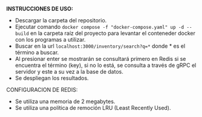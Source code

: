 
**INSTRUCCIONES DE USO:**
- Descargar la carpeta del repositorio. 
- Ejecutar comando `docker compose -f "docker-compose.yaml" up -d --build` en la carpeta raíz del proyecto para levantar el conteneder docker con los programas a utilizar. 
- Buscar en la url `localhost:3000/inventory/search?q=*` donde * es el término a buscar.
- Al presionar enter se mostrarán se consultará primero en Redis si se encuentra el término (key), si no lo está, se consulta a través de gRPC el servidor y este a su vez a la base de datos.
- Se despliegan los resultados.

CONFIGURACION DE REDIS: 
- Se utiliza una memoria de 2 megabytes.
- Se utiliza una política de remoción LRU (Least Recently Used).
